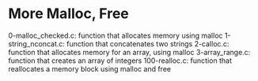 # More Malloc, Free

0-malloc_checked.c: function that allocates memory using malloc
1-string_nconcat.c: function that concatenates two strings
2-calloc.c: function that allocates memory for an array, using malloc
3-array_range.c: function that creates an array of integers
100-realloc.c: function that reallocates a memory block using malloc and free
